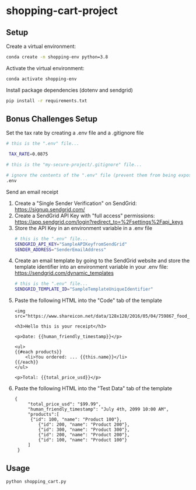 # shopping-cart-project

## Setup

Create a virtual environment:

```sh
conda create -n shopping-env python=3.8
```

Activate the virtual environment:

```sh
conda activate shopping-env
```

Install package dependencies (dotenv and sendgrid)

```sh
pip install -r requirements.txt
```

## Bonus Challenges Setup

Set the tax rate by creating a .env file and a .gitignore file
```sh
# this is the ".env" file...

 TAX_RATE=0.0875
```
```sh
# this is the "my-secure-project/.gitignore" file...

# ignore the contents of the ".env" file (prevent them from being exposed on GitHub):
.env
```

Send an email receipt
1. Create a "Single Sender Verification" on SendGrid:
   https://signup.sendgrid.com/
2. Create a SendGrid API Key with "full access" permissions:
    https://app.sendgrid.com/login?redirect_to=%2Fsettings%2Fapi_keys
3. Store the API Key in an environment variable in a .env file
    ```sh
    # this is the ".env" file...
    SENDGRID_API_KEY="SampleAPIKeyfromSendGrid"
    SENDER_ADDRESS="SenderEmailAddress"
    ```
4. Create an email template by going to the SendGrid website and store the template identifier into an environment variable in your .env file:
    https://sendgrid.com/dynamic_templates
    ```sh
    # this is the ".env" file...
    SENDGRID_TEMPLATE_ID="SampleTemplateUniqueIdentifier"
    ```
5. Paste the following HTML into the "Code" tab of the template
    ```
    <img src="https://www.shareicon.net/data/128x128/2016/05/04/759867_food_512x512.png">

    <h3>Hello this is your receipt</h3>

    <p>Date: {{human_friendly_timestamp}}</p>

    <ul>
    {{#each products}}
	    <li>You ordered: ... {{this.name}}</li>
    {{/each}}
    </ul>

    <p>Total: {{total_price_usd}}</p>
    ```
6. Paste the following HTML into the "Test Data" tab of the template
   ```
   {
        "total_price_usd": "$99.99",
        "human_friendly_timestamp": "July 4th, 2099 10:00 AM",
        "products":[
         {"id": 100, "name": "Product 100"},
            {"id": 200, "name": "Product 200"},
            {"id": 300, "name": "Product 300"},
            {"id": 200, "name": "Product 200"},
            {"id": 100, "name": "Product 100"}
        ]
    }
    ```
## Usage

```sh
python shopping_cart.py
```
